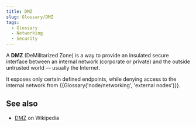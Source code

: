 ```yaml
---
title: DMZ
slug: Glossary/DMZ
tags:
  - Glossary
  - Networking
  - Security
---
```

A **DMZ** (DeMilitarized Zone) is a way to provide an insulated secure interface between an internal network (corporate or private) and the outside untrusted world — usually the Internet.

It exposes only certain defined endpoints, while denying access to the internal network from {{Glossary('node/networking', 'external nodes')}}.

## See also

- [DMZ](https://en.wikipedia.org/wiki/DMZ_(computing)) on Wikipedia
